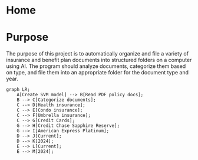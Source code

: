 # Home

# Purpose

The purpose of this project is to automatically organize and file a variety of insurance and benefit plan documents into structured folders on a computer using AI. The program should analyze documents, categorize them based on type, and file them into an appropriate folder for the document type and year.

```mermaid
graph LR;
    A[Create SVM model] --> B[Read PDF policy docs];
    B --> C[Categorize documents];
    C --> D[Health insurance];
    C --> E[Condo insurance];
    C --> F[Umbrella insurance];
    C --> G[Credit Cards];
    G --> H[Credit Chase Sapphire Reserve];
    G --> I[American Express Platinum];
    D --> J[Current];
    D --> K[2024];
    E --> L[Current];
    E --> M[2024];
```